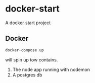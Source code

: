 # docker-start
A docker start project


## Docker 
```js
docker-compose up
```

will spin up tow contains.

1. The node app running with nodemon
2. A postgres db

